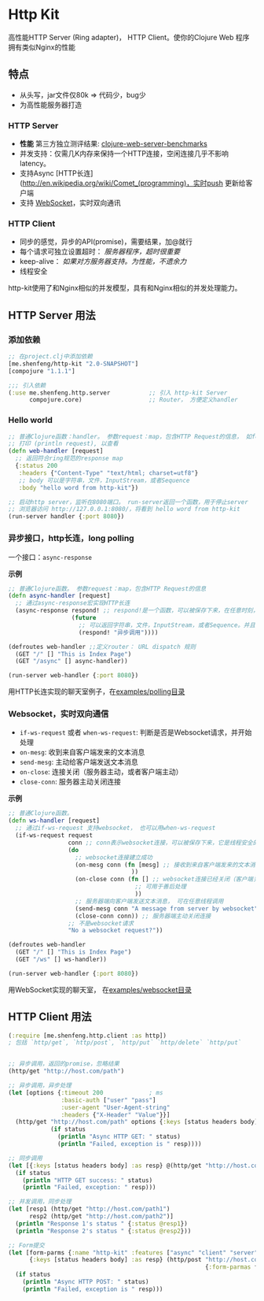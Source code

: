 # Http Kit

高性能HTTP Server (Ring adapter)， HTTP Client。使你的Clojure Web 程序拥有类似Nginx的性能

## 特点

* 从头写，jar文件仅80k => 代码少，bug少
* 为高性能服务器打造

### HTTP Server

* **性能** 第三方独立测评结果: [clojure-web-server-benchmarks](https://github.com/ptaoussanis/clojure-web-server-benchmarks)
* 并发支持：仅需几K内存来保持一个HTTP连接，空闲连接几乎不影响latency。
* 支持Async [HTTP长连](http://en.wikipedia.org/wiki/Comet_(programming)，实时push 更新给客户端
* 支持 [WebSocket](http://tools.ietf.org/html/rfc6455)，实时双向通讯

### HTTP Client

* 同步的感觉，异步的API(promise)，需要结果，加@就行
* 每个请求可独立设置超时： *服务器程序，超时很重要*
* keep-alive： *如果对方服务器支持。为性能，不遗余力*
* 线程安全

http-kit使用了和Nginx相似的并发模型，具有和Nginx相似的并发处理能力。

## HTTP Server 用法

### 添加依赖

```clj
;; 在project.clj中添加依赖
[me.shenfeng/http-kit "2.0-SNAPSHOT"]
[compojure "1.1.1"]

;;; 引入依赖
(:use me.shenfeng.http.server           ;; 引入 http-kit Server
      compojure.core)                   ;; Router， 方便定义handler
```

### Hello world

```clj
;; 普通Clojure函数：handler。 参数request：map，包含HTTP Request的信息， 如form参数，上传的文件，URL等。
;; 打印 (println request), 以查看
(defn web-handler [request]
  ;; 返回符合ring规范的response map
  {:status 200
   :headers {"Content-Type" "text/html; charset=utf8"}
   ;; body 可以是字符串，文件，InputStream，或者Sequence
   :body "hello word from http-kit"})

;; 启动http server，监听在8080端口。 run-server返回一个函数，用于停止server
;; 浏览器访问 http://127.0.0.1:8080/，将看到 hello word from http-kit
(run-server handler {:port 8080})
```

### 异步接口，http长连，long polling

一个接口：`async-response`

**示例**

```clj
;; 普通Clojure函数。 参数request：map，包含HTTP Request的信息
(defn async-handler [request]
  ;; 通过async-response宏实现HTTP长连
  (async-response respond! ;; respond!是一个函数，可以被保存下来，在任意时刻，在任意线程调用，用于返回结果给浏览器
                  (future
                    ;; 可以返回字符串，文件，InputStream，或者Sequence。并且可以加上HTTP status， headers等
                    (respond! "异步调用"))))

(defroutes web-handler ;;定义router： URL dispatch 规则
  (GET "/" [] "This is Index Page")
  (GET "/async" [] async-handler))

(run-server web-handler {:port 8080})

```
用HTTP长连实现的聊天室例子，在[examples/polling目录](https://github.com/shenfeng/http-kit/tree/master/examples/polling)


### Websocket，实时双向通信

* `if-ws-request` 或者 `when-ws-request`: 判断是否是Websocket请求，并开始处理
* `on-mesg`: 收到来自客户端发来的文本消息
* `send-mesg`: 主动给客户端发送文本消息
* `on-close`:  连接关闭（服务器主动，或者客户端主动）
* `close-conn`:  服务器主动关闭连接

**示例**

```clj
;; 普通Clojure函数。
(defn ws-handler [request]
  ;; 通过if-ws-request 支持websocket， 也可以用when-ws-request
  (if-ws-request request
                 conn ;; conn表示websocket连接，可以被保存下来，它是线程安全的
                 (do
                   ;; websocket连接建立成功
                   (on-mesg conn (fn [mesg] ;; 接收到来自客户端发来的文本消息 mesg
                                   ))
                   (on-close conn (fn [] ;; websocket连接已经关闭（客户端关闭，服务端关闭）
                                    ;; 可用于善后处理
                                    ))
                   ;; 服务器端向客户端发送文本消息， 可在任意线程调用
                   (send-mesg conn "A message from server by websocket")
                   (close-conn conn)) ;; 服务器端主动关闭连接
                 ;; 不是websocket请求
                 "No a websocket request?"))

(defroutes web-handler
  (GET "/" [] "This is Index Page")
  (GET "/ws" [] ws-handler))

(run-server web-handler {:port 8080})
```
用WebSocket实现的聊天室， 在[examples/websocket目录](https://github.com/shenfeng/http-kit/tree/master/examples/websocket)

## HTTP Client 用法

```clj
(:require [me.shenfeng.http.client :as http])
; 包括 `http/get`, `http/post`, `http/put` `http/delete` `http/put`
```

```clj

;; 异步调用，返回的promise，忽略结果
(http/get "http://host.com/path")

;; 异步调用，异步处理
(let [options {:timeout 200             ; ms
               :basic-auth ["user" "pass"]
               :user-agent "User-Agent-string"
               :headers {"X-Header" "Value"}}]
  (http/get "http://host.com/path" options {:keys [status headers body] :as resp}
            (if status
              (println "Async HTTP GET: " status)
              (println "Failed, exception is " resp))))

;; 同步调用
(let [{:keys [status headers body] :as resp} @(http/get "http://host.com/path")]
  (if status
    (println "HTTP GET success: " status)
    (println "Failed, exception: " resp)))

;; 并发调用，同步处理
(let [resp1 (http/get "http://host.com/path1")
      resp2 (http/get "http://host.com/path2")]
  (println "Response 1's status " {:status @resp1})
  (println "Response 2's status " {:status @resp2}))

;; Form提交
(let [form-parms {:name "http-kit" :features ["async" "client" "server"]}
      {:keys [status headers body] :as resp} (http/post "http://host.com/path1"
                                                        {:form-parmas form-parms})]
  (if status
    (println "Async HTTP POST: " status)
    (println "Failed, exception is " resp)))

```
